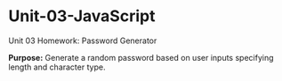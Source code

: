 # Unit-03-JavaScript
Unit 03 Homework: Password Generator

**Purpose:** Generate a random password based on user inputs specifying length and character type.


